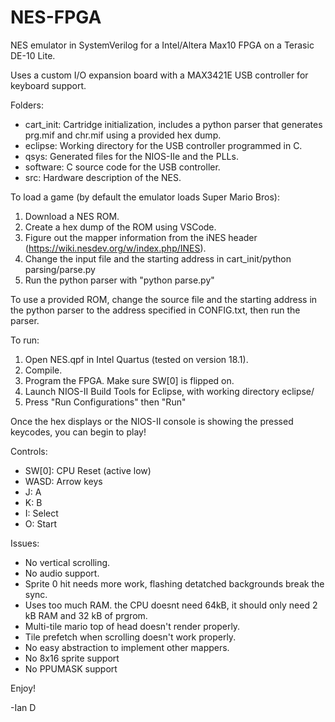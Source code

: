 # NES-FPGA
NES emulator in SystemVerilog for a Intel/Altera Max10 FPGA on a Terasic DE-10 Lite.

Uses a custom I/O expansion board with a MAX3421E USB controller for keyboard support.

Folders:
* cart_init: Cartridge initialization, includes a python parser that generates prg.mif and chr.mif using a provided hex dump.
* eclipse: Working directory for the USB controller programmed in C.
* qsys: Generated files for the NIOS-IIe and the PLLs.
* software: C source code for the USB controller.
* src: Hardware description of the NES.

To load a game (by default the emulator loads Super Mario Bros):
1. Download a NES ROM.
2. Create a hex dump of the ROM using VSCode.
3. Figure out the mapper information from the iNES header (https://wiki.nesdev.org/w/index.php/INES).
4. Change the input file and the starting address in cart_init/python parsing/parse.py
5. Run the python parser with "python parse.py"

To use a provided ROM, change the source file and the starting address in the python parser to the address specified in CONFIG.txt, then run the parser.

To run:
1. Open NES.qpf in Intel Quartus (tested on version 18.1).
2. Compile.
3. Program the FPGA. Make sure SW[0] is flipped on.
5. Launch NIOS-II Build Tools for Eclipse, with working directory eclipse/
6. Press "Run Configurations" then "Run" 

Once the hex displays or the NIOS-II console is showing the pressed keycodes, you can begin to play!

Controls:
- SW[0]: CPU Reset (active low)
- WASD: Arrow keys
- J: A
- K: B
- I: Select
- O: Start

Issues:
- No vertical scrolling.
- No audio support.
- Sprite 0 hit needs more work, flashing detatched backgrounds break the sync.
- Uses too much RAM. the CPU doesnt need 64kB, it should only need 2 kB RAM and 32 kB of prgrom. 
- Multi-tile mario top of head doesn't render properly.
- Tile prefetch when scrolling doesn't work properly.
- No easy abstraction to implement other mappers.
- No 8x16 sprite support
- No PPUMASK support

Enjoy!

-Ian D
